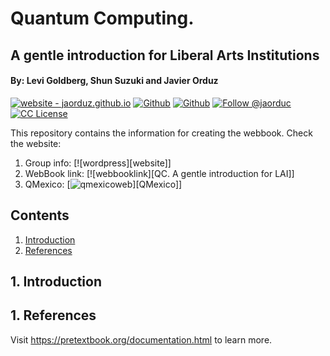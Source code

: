 # Quantum Computing. 
## A gentle introduction for Liberal Arts Institutions
#### By: Levi Goldberg, Shun Suzuki and Javier Orduz

[licenseBDG]: https://img.shields.io/badge/License-CC-orange?style=plastic
[license]: https://creativecommons.org/licenses/by-nc-sa/3.0/deed.en

[mywebsiteBDG]:https://img.shields.io/badge/website-jaorduz.github.io-0abeeb?style=plastic
[mywebsite]: https://jaorduz.github.io/

[mygithubBDG-jaorduz]: https://img.shields.io/badge/jaorduz-repos-blue?logo=github&label=jaorduz&style=plastic
[mygithub-jaorduz]: https://github.com/jaorduz/

[mygithubBDG-jaorduc]: https://img.shields.io/badge/jaorduc-repos-blue?logo=github&label=jaorduc&style=plastic 
[mygithub-jaorduc]: https://github.com/jaorduc/

[myXprofileBDG]: https://img.shields.io/static/v1?label=Follow&message=jaorduc&color=2ea44f&style=plastic&logo=X&logoColor=black
[myXprofile]:https://twitter.com/jaorduc

[wordpress]: https://quaker-ece.cs.earlham.edu/home/
[webbooklink]: https://earlham-college.github.io/quaker-ece/
[qmexicoweb]: https://qmexico.org/

[![website - jaorduz.github.io][mywebsiteBDG]][mywebsite]
[![Github][mygithubBDG-jaorduz]][mygithub-jaorduz]
[![Github][mygithubBDG-jaorduc]][mygithub-jaorduc]
[![Follow @jaorduc][myXprofileBDG]][myXprofile]
[![CC License][licenseBDG]][license]

This repository contains the information for creating the webbook.
Check the website: 
1. Group info: [![wordpress][website]]
1. WebBook link: [![webbooklink][QC. A gentle introduction for LAI]]
1. QMexico: [![qmexicoweb]][QMexico]]


## Contents
1. [Introduction](#intro)
1. [References](#references)

## 1. Introduction <a name = intro></a>

## 1. References <a name = references></a>


Visit <https://pretextbook.org/documentation.html> to learn more.